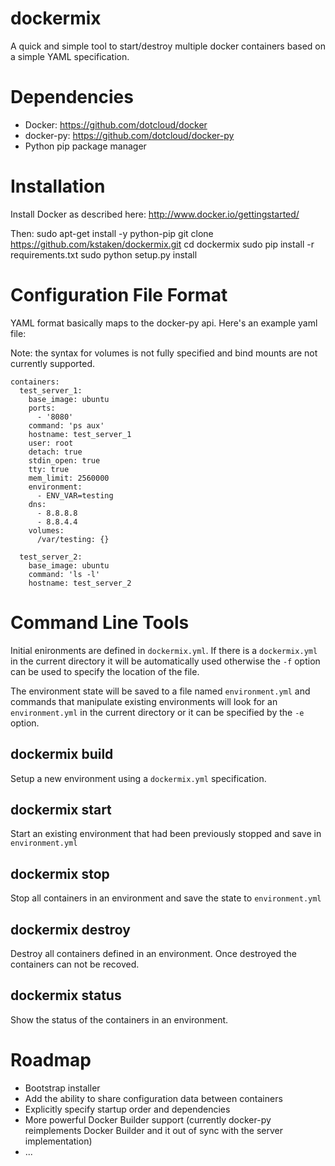 dockermix
============

A quick and simple tool to start/destroy multiple docker containers based on a simple YAML specification.

Dependencies
=============

- Docker: https://github.com/dotcloud/docker
- docker-py: https://github.com/dotcloud/docker-py
- Python pip package manager

Installation
============

Install Docker as described here: http://www.docker.io/gettingstarted/

Then:
    sudo apt-get install -y python-pip
    git clone https://github.com/kstaken/dockermix.git
    cd dockermix
    sudo pip install -r requirements.txt 
    sudo python setup.py install

Configuration File Format
=========================

YAML format basically maps to the docker-py api. Here's an example yaml file:

Note: the syntax for volumes is not fully specified and bind mounts are not currently supported.

    containers:
      test_server_1: 
        base_image: ubuntu
        ports: 
          - '8080' 
        command: 'ps aux' 
        hostname: test_server_1 
        user: root
        detach: true
        stdin_open: true
        tty: true
        mem_limit: 2560000
        environment: 
          - ENV_VAR=testing
        dns: 
          - 8.8.8.8
          - 8.8.4.4
        volumes: 
          /var/testing: {}
              
      test_server_2: 
        base_image: ubuntu
        command: 'ls -l'
        hostname: test_server_2

Command Line Tools
===

Initial enironments are defined in `dockermix.yml`. If there is a `dockermix.yml` in the current directory it will be automatically used otherwise the `-f` option can be used to specify the location of the file.

The environment state will be saved to a file named `environment.yml` and commands that manipulate existing environments will look for an `environment.yml` in the current directory or it can be specified by the `-e` option.

dockermix build
----

Setup a new environment using a `dockermix.yml` specification.

dockermix start
----

Start an existing environment that had been previously stopped and save in `environment.yml`

dockermix stop
----

Stop all containers in an environment and save the state to `environment.yml`


dockermix destroy
----

Destroy all containers defined in an environment. Once destroyed the containers can not be recoved.

dockermix status
----

Show the status of the containers in an environment.

Roadmap
====

- Bootstrap installer
- Add the ability to share configuration data between containers
- Explicitly specify startup order and dependencies
- More powerful Docker Builder support (currently docker-py reimplements Docker Builder and it out of sync with the server implementation)
- ...